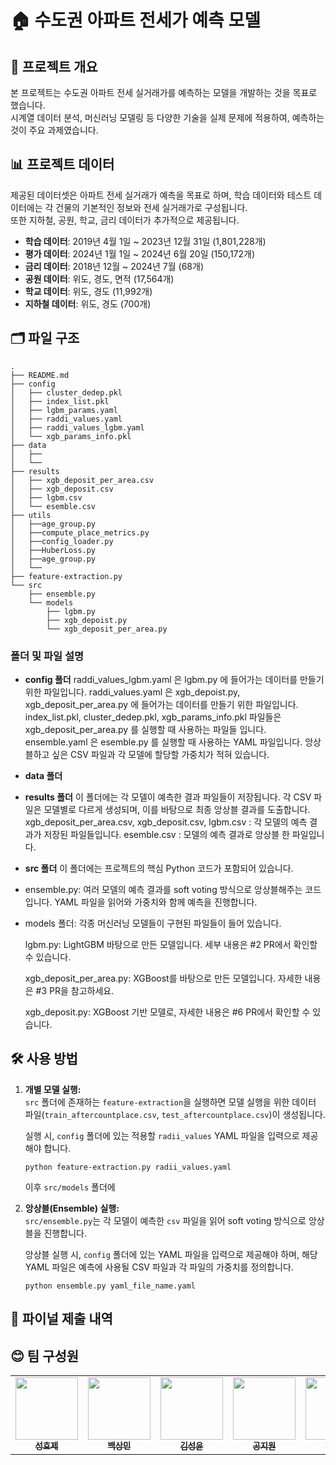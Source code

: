 # 🏠 수도권 아파트 전세가 예측 모델

## 📌 프로젝트 개요
본 프로젝트는 수도권 아파트 전세 실거래가를 예측하는 모델을 개발하는 것을 목표로 했습니다.  
시계열 데이터 분석, 머신러닝 모델링 등 다양한 기술을 실제 문제에 적용하여, 예측하는 것이 주요 과제였습니다.
## 📊 프로젝트 데이터
제공된 데이터셋은 아파트 전세 실거래가 예측을 목표로 하며, 학습 데이터와 테스트 데이터에는 각 건물의 기본적인 정보와 전세 실거래가로 구성됩니다.  
또한 지하철, 공원, 학교, 금리 데이터가 추가적으로 제공됩니다.

- **학습 데이터**: 2019년 4월 1일 ~ 2023년 12월 31일 (1,801,228개)
- **평가 데이터**: 2024년 1월 1일 ~ 2024년 6월 20일 (150,172개)
- **금리 데이터**: 2018년 12월 ~ 2024년 7월 (68개)
- **공원 데이터**: 위도, 경도, 면적 (17,564개)
- **학교 데이터**: 위도, 경도 (11,992개)
- **지하철 데이터**: 위도, 경도 (700개)
## 🗂️ 파일 구조
```
.
├── README.md
├── config
│   ├── cluster_dedep.pkl
│   ├── index_list.pkl 
│   ├── lgbm_params.yaml
│   ├── raddi_values.yaml
│   ├── raddi_values_lgbm.yaml
│   └── xgb_params_info.pkl
├── data
│   ├──
│   └──
├── results
│   ├── xgb_deposit_per_area.csv
│   ├── xgb_deposit.csv
│   ├── lgbm.csv
│   └── esemble.csv
├── utils
│   ├──age_group.py
│   ├──compute_place_metrics.py
│   ├──config_loader.py
│   ├──HuberLoss.py
│   ├──age_group.py 
│   └──
├── feature-extraction.py
└── src
    ├── ensemble.py
    └── models
        ├── lgbm.py
        ├── xgb_depoist.py
        └── xgb_deposit_per_area.py
```

### 폴더 및 파일 설명
- **config 폴더**
 raddi_values_lgbm.yaml 은 lgbm.py 에 들어가는 데이터를 만들기 위한 파일입니다.
 raddi_values.yaml 은 xgb_depoist.py, xgb_deposit_per_area.py 에 들어가는 데이터를 만들기 위한 파일입니다.
index_list.pkl, cluster_dedep.pkl, xgb_params_info.pkl 파일들은 xgb_deposit_per_area.py 를 실행할 때 사용하는 파일들 입니다.
ensemble.yaml 은 esemble.py 를 실행할 때 사용하는 YAML 파일입니다. 앙상블하고 싶은 CSV 파일과 각 모델에 할당할 가중치가 적혀 있습니다.

- **data 폴더**  


- **results 폴더**
 이 폴더에는 각 모델이 예측한 결과 파일들이 저장됩니다. 각 CSV 파일은 모델별로 다르게 생성되며, 이를 바탕으로 최종 앙상블 결과를 도출합니다.
 xgb_deposit_per_area.csv, xgb_deposit.csv, lgbm.csv : 각 모델의 예측 결과가 저장된 파일들입니다.
 esemble.csv : 모델의 예측 결과로 앙상블 한 파일입니다.


- **src 폴더**
  이 폴더에는 프로젝트의 핵심 Python 코드가 포함되어 있습니다.

 * ensemble.py: 여러 모델의 예측 결과를 soft voting 방식으로 앙상블해주는 코드입니다. YAML 파일을 읽어와 가중치와 함께 예측을 진행합니다.

 * models 폴더: 각종 머신러닝 모델들이 구현된 파일들이 들어 있습니다.

    lgbm.py: LightGBM 바탕으로 만든 모델입니다. 세부 내용은 #2 PR에서 확인할 수 있습니다.

    xgb_deposit_per_area.py: XGBoost를 바탕으로 만든 모델입니다. 자세한 내용은 #3 PR을 참고하세요.

    xgb_deposit.py: XGBoost 기반 모델로, 자세한 내용은 #6 PR에서 확인할 수 있습니다.

## 🛠️ 사용 방법
1. **개별 모델 실행:**  
   `src` 폴더에 존재하는 `feature-extraction`을 실행하면 모델 실행을 위한 데이터 파일(`train_aftercountplace.csv`, `test_aftercountplace.csv`)이 생성됩니다.
   
   실행 시, `config` 폴더에 있는 적용할 `radii_values` YAML 파일을 입력으로 제공해야 합니다.

    ```
    python feature-extraction.py radii_values.yaml
    ```

    이후 `src/models` 폴더에 
2. **앙상블(Ensemble) 실행:**  
    `src/ensemble.py`는 각 모델이 예측한 `csv` 파일을 읽어 soft voting 방식으로 앙상블을 진행합니다.  

    앙상블 실행 시, `config` 폴더에 있는 YAML 파일을 입력으로 제공해야 하며, 해당 YAML 파일은 예측에 사용될 CSV 파일과 각 파일의 가중치를 정의합니다.  

    ```
    python ensemble.py yaml_file_name.yaml
    ```

    
## 🎯 파이널 제출 내역


## 😊 팀 구성원
<div align="center">
<table>
  <tr>
    <td align="center"><a href="https://github.com/Heukma"><img src="https://avatars.githubusercontent.com/u/77618270?v=4" width="100px;" alt=""/><br /><sub><b>성효제</b></sub><br />
    </td>
        <td align="center"><a href="https://github.com/gagoory7"><img src="https://avatars.githubusercontent.com/u/163074222?v=4" width="100px;" alt=""/><br /><sub><b>백상민</b></sub><br />
    </td>
        <td align="center"><a href="https://github.com/Timeisfast"><img src="https://avatars.githubusercontent.com/u/120894109?v=4" width="100px;" alt=""/><br /><sub><b>김성윤</b></sub><br />
    </td>
        <td align="center"><a href="https://github.com/annakong23"><img src="https://avatars.githubusercontent.com/u/102771961?v=4" width="100px;" alt=""/><br /><sub><b>공지원</b></sub><br />
    </td>
        <td align="center"><a href="https://github.com/kimjueun028"><img src="https://avatars.githubusercontent.com/u/92249116?v=4" width="100px;" alt=""/><br /><sub><b>김주은</b></sub><br />
    </td>
    </td>
        <td align="center"><a href="https://github.com/zip-sa"><img src="https://avatars.githubusercontent.com/u/49730616?v=4" width="100px;" alt=""/><br /><sub><b>박승우</b></sub><br />
    </td>
  </tr>
</table>
</div>

<br />
